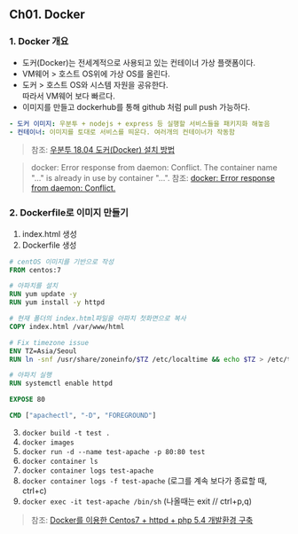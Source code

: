 ## Ch01. Docker

### 1. Docker 개요
- 도커(Docker)는 전세계적으로 사용되고 있는 컨테이너 가상 플랫폼이다.
- VM웨어 > 호스트 OS위에 가상 OS를 올린다.
- 도커 > 호스트 OS와 시스템 자원을 공유한다.  
  따라서 VM웨어 보다 빠르다.
- 이미지를 만들고 dockerhub를 통해 github 처럼 pull push 가능하다.

```yaml
- 도커 이미지: 우분투 + nodejs + express 등 실행할 서비스들을 패키지화 해놓음
- 컨테이너: 이미지를 토대로 서비스를 띄운다. 여러개의 컨테이너가 작동함
```
> 참조: [우분투 18.04 도커(Docker) 설치 방법](https://blog.cosmosfarm.com/archives/248/%EC%9A%B0%EB%B6%84%ED%88%AC-18-04-%EB%8F%84%EC%BB%A4-docker-%EC%84%A4%EC%B9%98-%EB%B0%A9%EB%B2%95/)


> docker: Error response from daemon: Conflict. The container name "..." is already in use by container "...".
> 참조: [docker: Error response from daemon: Conflict.](https://www.sysnet.pe.kr/2/0/12264)


### 2. Dockerfile로 이미지 만들기
1. index.html 생성
2. Dockerfile 생성

```dockerfile
# centOS 이미지를 기반으로 작성
FROM centos:7

# 아파치를 설치
RUN yum update -y
RUN yum install -y httpd

# 현재 폴더의 index.html파일을 아파치 첫화면으로 복사
COPY index.html /var/www/html

# Fix timezone issue
ENV TZ=Asia/Seoul
RUN ln -snf /usr/share/zoneinfo/$TZ /etc/localtime && echo $TZ > /etc/timezone

# 아파치 실행
RUN systemctl enable httpd

EXPOSE 80

CMD ["apachectl", "-D", "FOREGROUND"]
```
3. `docker build -t test .`
4. `docker images`
5. `docker run -d --name test-apache -p 80:80 test`
6. `docker container ls`
7. `docker container logs test-apache`
8. `docker container logs -f test-apache` (로그를 계속 보다가 종료할 때, ctrl+c)
9. `docker exec -it test-apache /bin/sh` (나올때는 exit // ctrl+p,q)

> 참조: [Docker를 이용한 Centos7 + httpd + php 5.4 개발환경 구축](https://ncube.net/centos7-httpd-php-54-development-environment-using-docker/)

